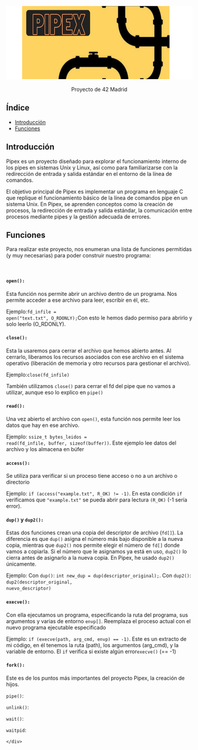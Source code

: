 
<!DOCTYPE html>
<html lang="es">
<head>
    <meta charset="UTF-8">
    <meta name="viewport" content="width=device-width, initial-scale=1.0">
</head>
<body>
    <div class="container">
         <img src=./pipex.png width="1200" height= "200" />
        <p align = "center">Proyecto de 42 Madrid</p>
        <h2>Índice</h2>
        <ul>
            <li><a href="#intro">Introducción</a></li>
            <li><a href="#funciones">Funciones</a></li>
            <!-- Agrega más enlaces a otras secciones si es necesario -->
        </ul>
        <h2 id="intro">Introducción</h2>
        <p>Pipex es un proyecto diseñado para explorar el funcionamiento interno de los pipes en sistemas Unix y Linux, así como para familiarizarse con la redirección de entrada y salida estándar en el entorno de la línea de comandos.

El objetivo principal de Pipex es implementar un programa en lenguaje C que replique el funcionamiento básico de la línea de comandos pipe en un sistema Unix. En Pipex, se aprenden conceptos como la creación de procesos, la redirección de entrada y salida estándar, la comunicación entre procesos mediante pipes y la gestión adecuada de errores.</p>
        <h2 id="funciones">Funciones</h2>
        <p>Para realizar este proyecto, nos enumeran una lista de funciones permitidas (y muy necesarias) para poder construir nuestro programa:</p>
        <br>
        <p><h4><code>open():</code></h4>Esta función nos permite abrir un archivo dentro de un programa. Nos permite acceder a ese archivo para leer, escribir en él, etc.</p>
        <p>Ejemplo:<code>fd_infile = open("text.txt", O_RDONLY);</code>Con esto le hemos dado permiso para abrirlo y solo leerlo (O_RDONLY).</p>
        <p><h4><code>close():</code></h4>Esta la usaremos para cerrar el archivo que hemos abierto antes. Al cerrarlo, liberamos los recursos asociados con ese archivo en el sistema operativo (liberación de memoria y otro recursos para gestionar el archivo).</p>
        <p>Ejemplo:<code>close(fd_infile)</code>
        <p>También utilizamos <code>close()</code> para cerrar el fd del pipe que no vamos a utilizar, aunque eso lo explico en <code>pipe()</code></p>
        <p><h4><code>read():</code></h4>Una vez abierto el archivo con <code>open()</code>, esta función nos permite leer los datos que hay en ese archivo.</p>
        <p>Ejemplo: <code>ssize_t bytes_leidos = read(fd_infile, buffer, sizeof(buffer))</code>. Este ejemplo lee datos del archivo y los almacena en búfer</p>
        <p><h4><code>access():</code></h4>Se utiliza para verificar si un proceso tiene acceso o no a un archivo o directorio</p>
        <p>Ejemplo: <code>if (access("example.txt", R_OK) != -1)</code>. En esta condición <code>if</code> verificamos que <code>"example.txt"</code> se pueda abrir para lectura <code>(R_OK)</code> (-1 sería error).
        <p><h4><code>dup()</code> y <code>dup2():</code></h4>Estas dos funciones crean una copia del descriptor de archivo (<code>fd[]</code>). La diferencia es que <code>dup()</code> asigna el número más bajo disponible a la nueva copia, mientras que <code>dup2()</code> nos permite elegir el número de <code>fd[]</code> donde vamos a copiarla. Si el número que le asignamos ya está en uso, <code>dup2()</code> lo cierra antes de asignarlo a la nueva copia. En Pipex, he usado <code>dup2()</code> únicamente.</p>
        <p>Ejemplo: Con <code>dup()</code>: <code>int new_dup = dup(descriptor_original);</code>. Con <code>dup2()</code>: <code>dup2(descriptor_original, nuevo_descriptor)</code></p>
        <p><h4><code>execve():</code></h4> Con ella ejecutamos un programa, especificando la ruta del programa, sus argumentos y varias de entorno <code>envp[]</code>. Reemplaza el proceso actual con el nuevo programa ejecutable especificado</p>
        <p>Ejemplo: <code>if (execve(path, arg_cmd, envp) == -1)</code>. Este es un extracto de mi código, en él tenemos la ruta (path), los argumentos (arg_cmd), y la variable de entorno. El <code>if</code> verifica si existe algún error<code>execve()</code> (== -1)</p>
        <p><h4><code>fork():</code></h4>Este es de los puntos más importantes del proyecto Pipex, la creación de hijos.</p>
        <p><code>pipe()</code>:</p>
        <p><code>unlink()</code>:</p>
        <p><code>wait()</code>:</p>
        <p><code>waitpid</code>:</p>
        
    </div>
</body>
</html>
